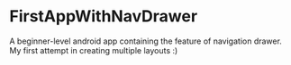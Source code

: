 # FirstAppWithNavDrawer
A beginner-level android app containing the feature of navigation drawer. My first attempt in creating multiple layouts :)
